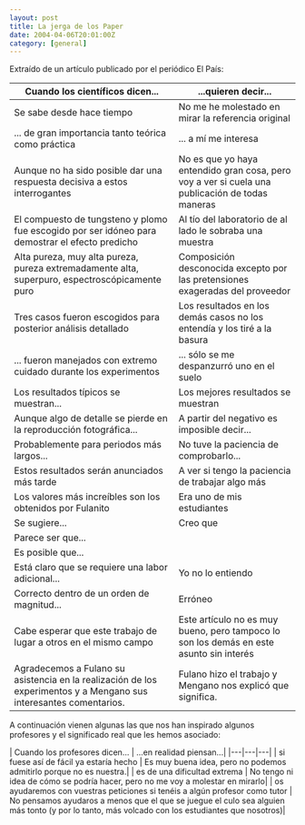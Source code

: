 ```yaml
---
layout: post
title: La jerga de los Paper
date: 2004-04-06T20:01:00Z
category: [general]
---
```


Extraído de un artículo publicado por el periódico El País:

| Cuando los científicos dicen...| ...quieren decir...|
|---|---|
| Se sabe desde hace tiempo | No me he molestado en mirar la referencia original|
| ... de gran importancia tanto teórica como práctica | ... a mí me interesa|
| Aunque no ha sido posible dar una respuesta decisiva a estos interrogantes | No es que yo haya entendido gran cosa, pero voy a ver si cuela una publicación de todas maneras|
| El compuesto de tungsteno y plomo fue escogido por ser idóneo para demostrar el efecto predicho |Al tío del laboratorio de al lado le sobraba una muestra|
| Alta pureza, muy alta pureza, pureza extremadamente alta, superpuro, espectroscópicamente puro | Composición desconocida excepto por las pretensiones exageradas del proveedor|
| Tres casos fueron escogidos para posterior análisis detallado | Los resultados en los demás casos no los entendía y los tiré a la basura|
| ... fueron manejados con extremo cuidado durante los experimentos | ... sólo se me despanzurró uno en el suelo|
| Los resultados típicos se muestran... | Los mejores resultados se muestran|
| Aunque algo de detalle se pierde en la reproducción fotográfica... | A partir del negativo es imposible decir...|
| Probablemente para periodos más largos... | No tuve la paciencia de comprobarlo...|
| Estos resultados serán anunciados más tarde | A ver si tengo la paciencia de trabajar algo más|
| Los valores más increíbles son los obtenidos por Fulanito | Era uno de mis estudiantes|
| Se sugiere... | Creo que|
| Parece ser que...|| 
| Es posible que... || 
| Está claro que se requiere una labor adicional... | Yo no lo entiendo|
| Correcto dentro de un orden de magnitud... | Erróneo|
| Cabe esperar que este trabajo de lugar a otros en el mismo campo | Este artículo no es muy bueno, pero tampoco lo son los demás en este asunto sin interés|
| Agradecemos a Fulano su asistencia en la realización de los experimentos y a Mengano sus interesantes comentarios. | Fulano hizo el trabajo y Mengano nos explicó que significa.|

A continuación vienen algunas las que nos han inspirado algunos profesores y el significado real que les hemos asociado:

| Cuando los profesores dicen... | ...en realidad piensan...|
|---|---|---|
| si fuese así de fácil ya estaría hecho | Es muy buena idea, pero no podemos admitirlo porque no es nuestra.|
| es de una dificultad extrema | No tengo ni idea de cómo se podría hacer, pero no me voy a molestar en mirarlo|
| os ayudaremos con vuestras peticiones si tenéis a algún profesor como tutor | No pensamos ayudaros a menos que el que se juegue el culo sea alguien más tonto (y por lo tanto, más volcado con los estudiantes que nosotros)|

